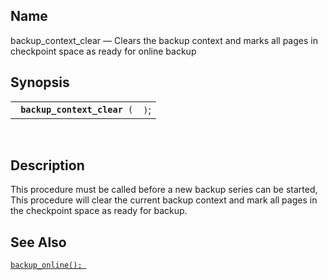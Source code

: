 <div>

<div>

</div>

<div>

## Name

backup_context_clear — Clears the backup context and marks all pages in
checkpoint space as ready for online backup

</div>

<div>

## Synopsis

<div>

|                                   |      |
|-----------------------------------|------|
| ` `**`backup_context_clear`**` (` | `)`; |

<div>

 

</div>

</div>

</div>

<div>

## Description

This procedure must be called before a new backup series can be started,
This procedure will clear the current backup context and mark all pages
in the checkpoint space as ready for backup.

</div>

<div>

## See Also

<a href="fn_backup_online.html" class="link" title="backup_online"><code
class="function">backup_online(); </code></a>

</div>

</div>
